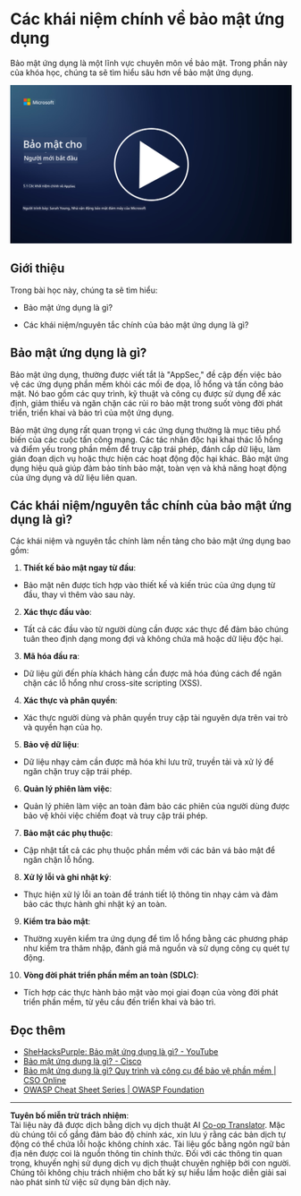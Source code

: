 <!--
CO_OP_TRANSLATOR_METADATA:
{
  "original_hash": "e4b56bb23078d3ffb7ad407d280b0c36",
  "translation_date": "2025-09-04T00:33:01+00:00",
  "source_file": "5.1 AppSec key concepts.md",
  "language_code": "vi"
}
-->
# Các khái niệm chính về bảo mật ứng dụng

Bảo mật ứng dụng là một lĩnh vực chuyên môn về bảo mật. Trong phần này của khóa học, chúng ta sẽ tìm hiểu sâu hơn về bảo mật ứng dụng.

[![Xem video](../../translated_images/5-1_placeholder.29d7c06237ea84d113c4d91a72ee86a08f73f60187f2a32828c28cfda4f0aeb5.vi.png)](https://learn-video.azurefd.net/vod/player?id=d81dc210-ee8a-445a-aee0-aaf8a2b37af2)

## Giới thiệu

Trong bài học này, chúng ta sẽ tìm hiểu:

- Bảo mật ứng dụng là gì?

- Các khái niệm/nguyên tắc chính của bảo mật ứng dụng là gì?

## Bảo mật ứng dụng là gì?

Bảo mật ứng dụng, thường được viết tắt là "AppSec," đề cập đến việc bảo vệ các ứng dụng phần mềm khỏi các mối đe dọa, lỗ hổng và tấn công bảo mật. Nó bao gồm các quy trình, kỹ thuật và công cụ được sử dụng để xác định, giảm thiểu và ngăn chặn các rủi ro bảo mật trong suốt vòng đời phát triển, triển khai và bảo trì của một ứng dụng.

Bảo mật ứng dụng rất quan trọng vì các ứng dụng thường là mục tiêu phổ biến của các cuộc tấn công mạng. Các tác nhân độc hại khai thác lỗ hổng và điểm yếu trong phần mềm để truy cập trái phép, đánh cắp dữ liệu, làm gián đoạn dịch vụ hoặc thực hiện các hoạt động độc hại khác. Bảo mật ứng dụng hiệu quả giúp đảm bảo tính bảo mật, toàn vẹn và khả năng hoạt động của ứng dụng và dữ liệu liên quan.

## Các khái niệm/nguyên tắc chính của bảo mật ứng dụng là gì?

Các khái niệm và nguyên tắc chính làm nền tảng cho bảo mật ứng dụng bao gồm:

1. **Thiết kế bảo mật ngay từ đầu**:

- Bảo mật nên được tích hợp vào thiết kế và kiến trúc của ứng dụng từ đầu, thay vì thêm vào sau này.

2. **Xác thực đầu vào**:

- Tất cả các đầu vào từ người dùng cần được xác thực để đảm bảo chúng tuân theo định dạng mong đợi và không chứa mã hoặc dữ liệu độc hại.

3. **Mã hóa đầu ra**:

- Dữ liệu gửi đến phía khách hàng cần được mã hóa đúng cách để ngăn chặn các lỗ hổng như cross-site scripting (XSS).

4. **Xác thực và phân quyền**:

- Xác thực người dùng và phân quyền truy cập tài nguyên dựa trên vai trò và quyền hạn của họ.

5. **Bảo vệ dữ liệu**:

- Dữ liệu nhạy cảm cần được mã hóa khi lưu trữ, truyền tải và xử lý để ngăn chặn truy cập trái phép.

6. **Quản lý phiên làm việc**:

- Quản lý phiên làm việc an toàn đảm bảo các phiên của người dùng được bảo vệ khỏi việc chiếm đoạt và truy cập trái phép.

7. **Bảo mật các phụ thuộc**:

- Cập nhật tất cả các phụ thuộc phần mềm với các bản vá bảo mật để ngăn chặn lỗ hổng.

8. **Xử lý lỗi và ghi nhật ký**:

- Thực hiện xử lý lỗi an toàn để tránh tiết lộ thông tin nhạy cảm và đảm bảo các thực hành ghi nhật ký an toàn.

9. **Kiểm tra bảo mật**:

- Thường xuyên kiểm tra ứng dụng để tìm lỗ hổng bằng các phương pháp như kiểm tra thâm nhập, đánh giá mã nguồn và sử dụng công cụ quét tự động.

10. **Vòng đời phát triển phần mềm an toàn (SDLC)**:

- Tích hợp các thực hành bảo mật vào mọi giai đoạn của vòng đời phát triển phần mềm, từ yêu cầu đến triển khai và bảo trì.

## Đọc thêm

- [SheHacksPurple: Bảo mật ứng dụng là gì? - YouTube](https://www.youtube.com/watch?v=eNmccQNzSSY)
- [Bảo mật ứng dụng là gì? - Cisco](https://www.cisco.com/c/en/us/solutions/security/application-first-security/what-is-application-security.html#~how-does-it-work)
- [Bảo mật ứng dụng là gì? Quy trình và công cụ để bảo vệ phần mềm | CSO Online](https://www.csoonline.com/article/566471/what-is-application-security-a-process-and-tools-for-securing-software.html)
- [OWASP Cheat Sheet Series | OWASP Foundation](https://owasp.org/www-project-cheat-sheets/)

---

**Tuyên bố miễn trừ trách nhiệm**:  
Tài liệu này đã được dịch bằng dịch vụ dịch thuật AI [Co-op Translator](https://github.com/Azure/co-op-translator). Mặc dù chúng tôi cố gắng đảm bảo độ chính xác, xin lưu ý rằng các bản dịch tự động có thể chứa lỗi hoặc không chính xác. Tài liệu gốc bằng ngôn ngữ bản địa nên được coi là nguồn thông tin chính thức. Đối với các thông tin quan trọng, khuyến nghị sử dụng dịch vụ dịch thuật chuyên nghiệp bởi con người. Chúng tôi không chịu trách nhiệm cho bất kỳ sự hiểu lầm hoặc diễn giải sai nào phát sinh từ việc sử dụng bản dịch này.